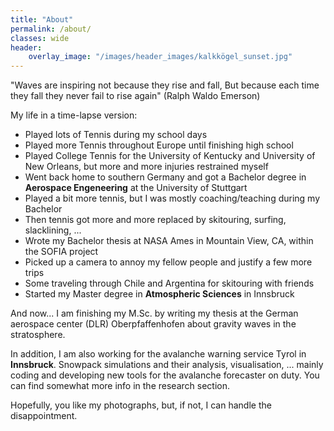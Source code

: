 ```yaml
---
title: "About"
permalink: /about/
classes: wide
header: 
    overlay_image: "/images/header_images/kalkkögel_sunset.jpg"
---
```


"Waves are inspiring not because they rise and fall, But because each time they fall they never fail to rise again" (Ralph Waldo Emerson)

My life in a time-lapse version:

- Played lots of Tennis during my school days
- Played more Tennis throughout Europe until finishing high school
- Played College Tennis for the University of Kentucky and University of New Orleans, but more and more injuries restrained myself
- Went back home to southern Germany and got a Bachelor degree in **Aerospace Engeneering** at the University of Stuttgart
- Played a bit more tennis, but I was mostly coaching/teaching during my Bachelor
- Then tennis got more and more replaced by skitouring, surfing, slacklining, ...
- Wrote my Bachelor thesis at NASA Ames in Mountain View, CA, within the SOFIA project
- Picked up a camera to annoy my fellow people and justify a few more trips 
- Some traveling through Chile and Argentina for skitouring with friends
- Started my Master degree in **Atmospheric Sciences** in Innsbruck

And now... I am finishing my M.Sc. by writing my thesis at the German aerospace center (DLR) Oberpfaffenhofen about gravity waves in the stratosphere.

In addition, I am also working for the avalanche warning service Tyrol in **Innsbruck**. Snowpack simulations and their analysis, visualisation, ... mainly coding and developing new tools for the avalanche forecaster on duty. You can find somewhat more info in the research section.

Hopefully, you like my photographs, but, if not, I can handle the disappointment.

<!--

Regularly daydreaming of powder turns or endless surf rides. Lucky me, every now and then I can just load the van with too much gear and pretend to chase these amazing lines and waves Mother Nature provides.

Many interesting things to do, many interesting things to study... 

A lot has happened to get here
A pair of skies, a surfboard

I am not yet sure how to make this world a better place. Actually, not even sure if it would be worth the effort. Should perhaps just load the van with skis and surfboards and enjoy Mother Nature's gifts.

Did my Bachelor in **Aerospace Engineering**, but I kind of find it more enjoying to talk about our climate, glaciers and atmosphere, instead of airplanes and rockets. Everything else is the same anyway.

Hakuna Matata

Super happy with the topic of my thesis so far, but this **artifical intelligence** (AI) thing, everybody is talking about, does not seem too boring either. Would be cool to combine some natural science research with evolved machine learning techniques some day.

Looking forward to new challenges and another well deserved surf trip.

Thanks to Covid I can still live in **Innsbruck** while working on the thesis and spend my free time running, skiing or slacklining in the mountains.

and even wrote my thesis at **NASA**

Looking forward to new adventures life is about to deliver.

On a more serious notice, I am currently finishing my M.Sc. in **Atmospheric Sciences**. I write my thesis at the German aerospace center (DLR) Oberpfaffenhofen about gravity waves in the stratosphere. Check out my proposal if interested...

I managed to drive the car up the mountain (check out my Github), but there's so much more to learn about.

// well .. if you came here to hear storys about getting lost in a snowstorm, riding bikes on 5000m or sharing tracks with wolves and bears ... I have to dissapoint you. You'll only get those storys sitting next to a campfire, on the chairlift or when sharing a cup of tea, waiting for the storm to clear.

But for now ... I'm basically just a kid in his mid-twenties, with a camera, a van, a pair of skies and a bike. I attended Akademie für angewandte Fotografie in Graz a few years ago, and got the chance to work as an assistant for some of my biggest idols when it comes to photography. I shomehow managed to get a Bachelor degree ein Sports Engineering somewhere in between ... don't ask me how. 

To be honest, I'm just doing what I love. Well, there are actually not many things that make me happy the way photography does. Even after living my dream for a few years now, travelling to so many stunning places ... getting that one shot still sends me shiver. And maybe ... maybe people can see that in my pictures. Or ... that's at least what I hope.

PS: I was also quite good in playing tennis once and traveled through Europe to play tournaments. I even ended up playing for a college team in the United States but injuries... yeah, whatever ... life turned out quite ok, too. 

-->